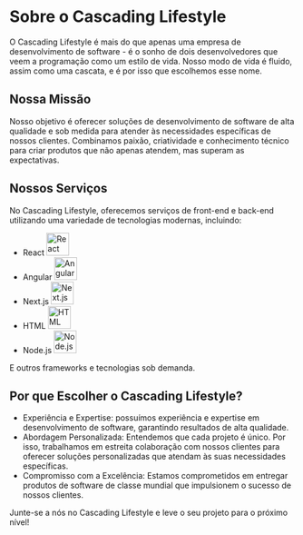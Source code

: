 # Sobre o Cascading Lifestyle

O Cascading Lifestyle é mais do que apenas uma empresa de desenvolvimento de software - é o sonho de dois desenvolvedores que veem a programação como um estilo de vida. Nosso modo de vida é fluido, assim como uma cascata, e é por isso que escolhemos esse nome.

## Nossa Missão

Nosso objetivo é oferecer soluções de desenvolvimento de software de alta qualidade e sob medida para atender às necessidades específicas de nossos clientes. Combinamos paixão, criatividade e conhecimento técnico para criar produtos que não apenas atendem, mas superam as expectativas.

## Nossos Serviços

No Cascading Lifestyle, oferecemos serviços de front-end e back-end utilizando uma variedade de tecnologias modernas, incluindo:

- React <img src="https://cdn.jsdelivr.net/gh/devicons/devicon/icons/react/react-original.svg" width="40" alt="React">
- Angular <img src="https://cdn.jsdelivr.net/gh/devicons/devicon/icons/angularjs/angularjs-original.svg" width="40" alt="Angular">
- Next.js <img src="https://cdn.jsdelivr.net/gh/devicons/devicon/icons/nextjs/nextjs-original.svg" width="40" alt="Next.js">
- HTML <img src="https://cdn.jsdelivr.net/gh/devicons/devicon/icons/html5/html5-original.svg" width="40" alt="HTML">
- Node.js <img src="https://cdn.jsdelivr.net/gh/devicons/devicon/icons/nodejs/nodejs-original.svg" width="40" alt="Node.js">

E outros frameworks e tecnologias sob demanda.

## Por que Escolher o Cascading Lifestyle?

- Experiência e Expertise: possuímos experiência e expertise em desenvolvimento de software, garantindo resultados de alta qualidade.
- Abordagem Personalizada: Entendemos que cada projeto é único. Por isso, trabalhamos em estreita colaboração com nossos clientes para oferecer soluções personalizadas que atendam às suas necessidades específicas.
- Compromisso com a Excelência: Estamos comprometidos em entregar produtos de software de classe mundial que impulsionem o sucesso de nossos clientes.

Junte-se a nós no Cascading Lifestyle e leve o seu projeto para o próximo nível!
